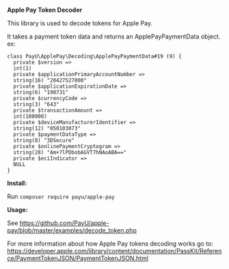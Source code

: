 **Apple Pay Token Decoder**

This library is used to decode tokens for Apple Pay.

It takes a payment token data and returns an ApplePayPaymentData object.
ex:
```
class PayU\ApplePay\Decoding\ApplePayPaymentData#19 (9) {
  private $version =>
  int(1)
  private $applicationPrimaryAccountNumber =>
  string(16) "20427527000"
  private $applicationExpirationDate =>
  string(6) "190731"
  private $currencyCode =>
  string(3) "643"
  private $transactionAmount =>
  int(100000)
  private $deviceManufacturerIdentifier =>
  string(12) "050103073"
  private $paymentDataType =>
  string(8) "3DSecure"
  private $onlinePaymentCryptogram =>
  string(28) "Am+7lPDbobAGVT7hNAoABA=="
  private $eciIndicator =>
  NULL
}
```


**Install:**

Run `composer require payu/apple-pay`

**Usage:**

See https://github.com/PayU/apple-pay/blob/master/examples/decode_token.php

For more information about how Apple Pay tokens decoding works go to:
https://developer.apple.com/library/content/documentation/PassKit/Reference/PaymentTokenJSON/PaymentTokenJSON.html
